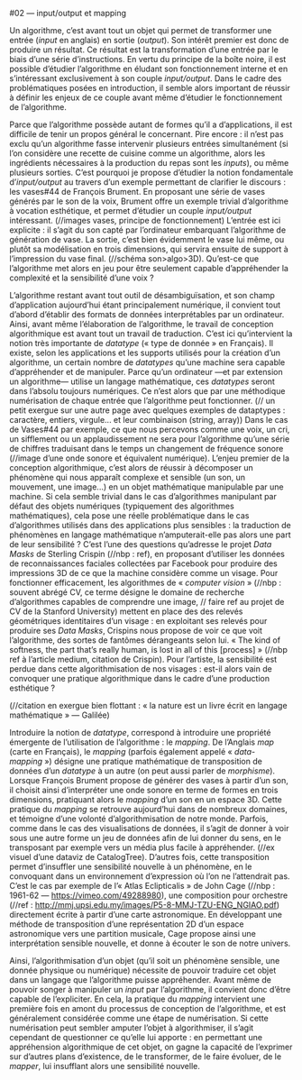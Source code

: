 #02 — input/output et mapping

Un algorithme, c’est avant tout un objet qui permet de transformer une entrée (*input* en anglais) en sortie (*output*). Son intérêt premier est donc de produire un résultat. Ce résultat est la transformation d’une entrée par le biais d’une série d’instructions. 
En vertu du principe de la boîte noire, il est possible d’étudier l’algorithme en éludant son fonctionnement interne et en s’intéressant exclusivement à son couple *input/output*. Dans le cadre des problématiques posées en introduction, il semble alors important de réussir à définir les enjeux de ce couple avant même d’étudier le fonctionnement de l’algorithme.

Parce que l’algorithme possède autant de formes qu’il a d’applications, il est difficile de tenir un propos général le concernant. Pire encore : il n’est pas exclu qu’un algorithme fasse intervenir plusieurs entrées simultanément (si l’on considère une recette de cuisine comme un algorithme, alors les ingrédients nécessaires à la production du repas sont les *inputs*), ou même plusieurs sorties.
C’est pourquoi je propose d’étudier la notion fondamentale d’*input/output* au travers d’un exemple permettant de clarifier le discours : les vases#44 de François Brument. En proposant une série de vases générés par le son de la voix, Brument offre un exemple trivial d’algorithme à vocation esthétique, et permet d’étudier un couple *input/output* intéressant.
(//images vases, principe de fonctionnement)
L’entrée est ici explicite : il s’agit du son capté par l’ordinateur embarquant l’algorithme de génération de vase. La sortie, c’est bien évidemment le vase lui même, ou plutôt sa modélisation en trois dimensions, qui servira ensuite de support à l’impression du vase final. (//schéma son>algo>3D). Qu’est-ce que l’algorithme met alors en jeu pour être seulement capable d’appréhender la complexité et la sensibilité d’une voix ?

L’algorithme restant avant tout outil de désambiguïsation, et son champ d’application aujourd’hui étant principalement numérique, il convient tout d’abord d’établir des formats de données interprétables par un ordinateur. Ainsi, avant même l’élaboration de l’algorithme, le travail de conception algorithmique est avant tout un travail de traduction. C’est ici qu’intervient la notion très importante de *datatype* (« type de donnée » en Français).
Il existe, selon les applications et les supports utilisés pour la création d’un algorithme, un certain nombre de *datatypes* qu’une machine sera capable d’appréhender et de manipuler. Parce qu’un ordinateur —et par extension un algorithme— utilise un langage mathématique, ces *datatypes* seront dans l’absolu toujours numériques. Ce n’est alors que par une méthodique numérisation de chaque entrée que l’algorithme peut fonctionner.
(// un petit exergue sur une autre page avec quelques exemples de dataptypes : caractère, entiers, virgule... et leur combinaison (string, array))
Dans le cas de Vases#44 par exemple, ce que nous percevons comme une voix, un cri, un sifflement ou un applaudissement ne sera pour l’algorithme qu’une série de chiffres traduisant dans le temps un changement de fréquence sonore (//image d’une onde sonore et équivalent numérique).
L’enjeu premier de la conception algorithmique, c’est alors de réussir à décomposer un phénomène qui nous apparaît complexe et sensible (un son, un mouvement, une image...) en un objet mathématique manipulable par une machine. Si cela semble trivial dans le cas d’algorithmes manipulant par défaut des objets numériques (typiquement des algorithmes mathématiques), cela pose une réelle problématique dans le cas d’algorithmes utilisés dans des applications plus sensibles : la traduction de phénomènes en langage mathématique n’amputerait-elle pas alors une part de leur sensibilité ? 
C’est l’une des questions qu’adresse le projet *Data Masks* de Sterling Crispin (//nbp : ref), en proposant d’utiliser les données de reconnaissances faciales collectées par Facebook pour produire des impressions 3D de ce que la machine considère comme un visage. Pour fonctionner efficacement, les algorithmes de « *computer vision* » (//nbp : souvent abrégé CV, ce terme désigne le domaine de recherche d’algorithmes capables de comprendre une image, // faire ref au projet de CV de la Stanford University) mettent en place des des relevés géométriques identitaires d’un visage : en exploitant ses relevés pour produire ses *Data Masks*, Crispins nous propose de voir ce que voit l’algorithme, des sortes de fantômes dérangeants selon lui. « The kind of softness, the part that’s really human, is lost in all of this [process] » (//nbp ref à l’article medium, citation de Crispin). Pour l’artiste, la sensibilité est perdue dans cette algorithmisation de nos visages : est-il alors vain de convoquer une pratique algorithmique dans le cadre d’une production esthétique ?

(//citation en exergue bien flottant : « la nature est un livre écrit en langage mathématique » — Galilée)

Introduire la notion de *datatype*, correspond à introduire une propriété émergente de l’utilisation de l’algorithme : le *mapping*.
De l’Anglais *map* (carte en Français), le *mapping* (parfois également appelé « *data-mapping* ») désigne une pratique mathématique de transposition de données d’un *datatype* à un autre (on peut aussi parler de *morphisme*). Lorsque François Brument propose de générer des vases à partir d’un son, il choisit ainsi d’interpréter une onde sonore en terme de formes en trois dimensions, pratiquant alors le *mapping* d’un son en un espace 3D.
Cette pratique du *mapping* se retrouve aujourd’hui dans de nombreux domaines, et témoigne d’une volonté d’algorithmisation de notre monde. Parfois, comme dans le cas des visualisations de données, il s’agit de donner à voir sous une autre forme un jeu de données afin de lui donner du sens, en le transposant par exemple vers un média plus facile à appréhender. (//ex visuel d’une dataviz de CatalogTree). D’autres fois, cette transposition permet d’insuffler une sensibilité nouvelle à un phénomène, en le convoquant dans un environnement d’expression où l’on ne l’attendrait pas. C’est le cas par exemple de l’« Atlas Eclipticalis » de John Cage (//nbp : 1961-62 — https://vimeo.com/49288980), une composition pour orchestre (//ref : http://mmj.upsi.edu.my/images/P5-8-MMJ-TZU-ENG_NGIAO.pdf) directement écrite à partir d’une carte astronomique. En développant une méthode de transposition d’une représentation 2D d’un espace astronomique vers une partition musicale, Cage propose ainsi une interprétation sensible nouvelle, et donne à écouter le son de notre univers.

Ainsi, l’algorithmisation d’un objet (qu’il soit un phénomène sensible, une donnée physique ou numérique) nécessite de pouvoir traduire cet objet dans un langage que l’algorithme puisse appréhender. Avant même de pouvoir songer à manipuler un *input* par l’algorithme, il convient donc d’être capable de l’expliciter. En cela, la pratique du *mapping* intervient une première fois en amont du processus de conception de l’algorithme, et est généralement considérée comme une étape de numérisation. Si cette numérisation peut sembler amputer l’objet à algorithmiser, il s’agit cependant de questionner ce qu’elle lui apporte : en permettant une appréhension algorithmique de cet objet, on gagne la capacité de l’exprimer sur d’autres plans d’existence, de le transformer, de le faire évoluer, de le *mapper*, lui insufflant alors une sensibilité nouvelle.


